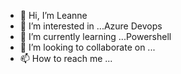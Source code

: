 - 👋 Hi, I’m Leanne
- 👀 I’m interested in ...Azure Devops
- 🌱 I’m currently learning ...Powershell
- 💞️ I’m looking to collaborate on ...
- 📫 How to reach me ...

<!---
leannetraining/leannetraining is a ✨ special ✨ repository because its `README.md` (this file) appears on your GitHub profile.
You can click the Preview link to take a look at your changes.
--->
